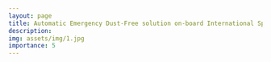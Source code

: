 ```yaml
---
layout: page
title: Automatic Emergency Dust-Free solution on-board International Space Station with Bi-GRU
description:
img: assets/img/1.jpg
importance: 5
---
```

